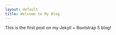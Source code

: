 ```yaml
---
layout: default
title: Welcome to My Blog
---
```


This is the first post on my Jekyll + Bootstrap 5 blog!
